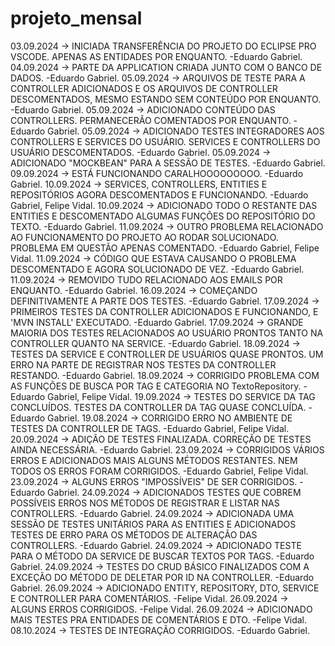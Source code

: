 # projeto_mensal
03.09.2024 -> INICIADA TRANSFERÊNCIA DO PROJETO DO ECLIPSE PRO VSCODE. APENAS AS ENTIDADES POR ENQUANTO. -Eduardo Gabriel.
04.09.2024 -> PARTE DA APPLICATION CRIADA JUNTO COM O BANCO DE DADOS. -Eduardo Gabriel.
05.09.2024 -> ARQUIVOS DE TESTE PARA A CONTROLLER ADICIONADOS E OS ARQUIVOS DE CONTROLLER DESCOMENTADOS, MESMO ESTANDO SEM CONTEÚDO POR ENQUANTO. -Eduardo Gabriel.
05.09.2024 -> ADICIONADO CONTEÚDO DAS CONTROLLERS. PERMANECERÃO COMENTADOS POR ENQUANTO. -Eduardo Gabriel.
05.09.2024 -> ADICIONADO TESTES INTEGRADORES AOS CONTROLLERS E SERVICES DO USUÁRIO. SERVICES E CONTROLLERS DO USUÁRIO DESCOMENTADOS. -Eduardo Gabriel.
05.09.2024 -> ADICIONADO "MOCKBEAN" PARA A SESSÃO DE TESTES. -Eduardo Gabriel.
09.09.2024 -> ESTÁ FUNCIONANDO CARALHOOOOOOOOO. -Eduardo Gabriel.
10.09.2024 -> SERVICES, CONTROLLERS, ENTITIES E REPOSITÓRIOS AGORA DESCOMENTADOS E FUNCIONANDO. -Eduardo Gabriel, Felipe Vidal.
10.09.2024 -> ADICIONADO TODO O RESTANTE DAS ENTITIES E DESCOMENTADO ALGUMAS FUNÇÕES DO REPOSITÓRIO DO TEXTO. -Eduardo Gabriel.
11.09.2024 -> OUTRO PROBLEMA RELACIONADO AO FUNCIONAMENTO DO PROJETO AO RODAR SOLUCIONADO. PROBLEMA EM QUESTÃO APENAS COMENTADO. -Eduardo Gabriel, Felipe Vidal.
11.09.2024 -> CÓDIGO QUE ESTAVA CAUSANDO O PROBLEMA DESCOMENTADO E AGORA SOLUCIONADO DE VEZ. -Eduardo Gabriel.
11.09.2024 -> REMOVIDO TUDO RELACIONADO AOS EMAILS POR ENQUANTO. -Eduardo Gabriel.
16.09.2024 -> COMEÇANDO DEFINITIVAMENTE A PARTE DOS TESTES. -Eduardo Gabriel.
17.09.2024 -> PRIMEIROS TESTES DA CONTROLLER ADICIONADOS E FUNCIONANDO, E 'MVN INSTALL' EXECUTADO. -Eduardo Gabriel.
17.09.2024 -> GRANDE MAIORIA DOS TESTES RELACIONADOS AO USUÁRIO PRONTOS TANTO NA CONTROLLER QUANTO NA SERVICE. -Eduardo Gabriel.
18.09.2024 -> TESTES DA SERVICE E CONTROLLER DE USUÁRIOS QUASE PRONTOS. UM ERRO NA PARTE DE REGISTRAR NOS TESTES DA CONTROLLER RESTANDO. -Eduardo Gabriel.
18.09.2024 -> CORRIGIDO PROBLEMA COM AS FUNÇÕES DE BUSCA POR TAG E CATEGORIA NO TextoRepository. -Eduardo Gabriel, Felipe Vidal.
19.09.2024 -> TESTES DO SERVICE DA TAG CONCLUÍDOS. TESTES DA CONTROLLER DA TAG QUASE CONCLUÍDA. - Eduardo Gabriel.
19.08.2024 -> CORRIGIDO ERRO NO AMBIENTE DE TESTES DA CONTROLLER DE TAGS. -Eduardo Gabriel, Felipe Vidal.
20.09.2024 -> ADIÇÃO DE TESTES FINALIZADA. CORREÇÃO DE TESTES AINDA NECESSÁRIA. -Eduardo Gabriel.
23.09.2024 -> CORRIGIDOS VÁRIOS ERROS E ADICIONADOS MAIS ALGUNS MÉTODOS RESTANTES. NEM TODOS OS ERROS FORAM CORRIGIDOS. -Eduardo Gabriel, Felipe Vidal.
23.09.2024 -> ALGUNS ERROS "IMPOSSÍVEIS" DE SER CORRIGIDOS. -Eduardo Gabriel.
24.09.2024 -> ADICIONADOS TESTES QUE COBREM POSSÍVEIS ERROS NOS MÉTODOS DE REGISTRAR E LISTAR NAS CONTROLLERS. -Eduardo Gabriel.
24.09.2024 -> ADICIONADA UMA SESSÃO DE TESTES UNITÁRIOS PARA AS ENTITIES E ADICIONADOS TESTES DE ERRO PARA OS MÉTODOS DE ALTERAÇÃO DAS CONTROLLERS. -Eduardo Gabriel.
24.09.2024 -> ADICIONADO TESTE PARA O MÉTODO DA SERVICE DE BUSCAR TEXTOS POR TAGS. -Eduardo Gabriel.
24.09.2024 -> TESTES DO CRUD BÁSICO FINALIZADOS COM A EXCEÇÃO DO MÉTODO DE DELETAR POR ID NA CONTROLLER. -Eduardo Gabriel.
26.09.2024 -> ADICIONADO ENTITY, REPOSITORY, DTO, SERVICE E CONTROLLER PARA COMENTÁRIOS. -Felipe Vidal.
26.09.2024 -> ALGUNS ERROS CORRIGIDOS. -Felipe Vidal.
26.09.2024 -> ADICIONADO MAIS TESTES PRA ENTIDADES DE COMENTÁRIOS E DTO. -Felipe Vidal.
08.10.2024 -> TESTES DE INTEGRAÇÃO CORRIGIDOS. -Eduardo Gabriel.